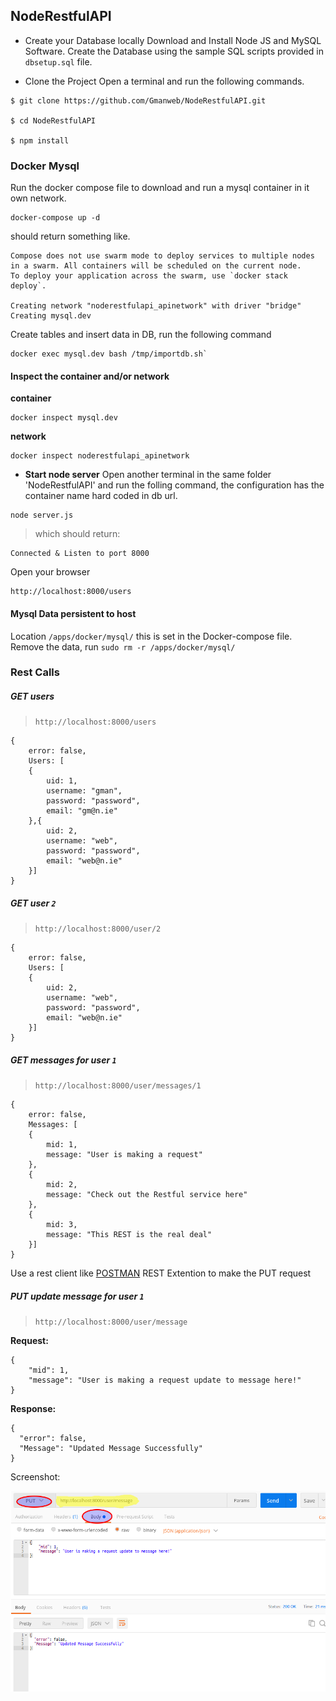 ## NodeRestfulAPI
- Create your Database locally
Download and Install Node JS and MySQL Software.
Create the Database using the sample SQL scripts provided in `dbsetup.sql` file.


- Clone the Project
Open a terminal and run the following commands.
```
$ git clone https://github.com/Gmanweb/NodeRestfulAPI.git

$ cd NodeRestfulAPI

$ npm install
```
### Docker Mysql
Run the docker compose file to download and run a mysql container in it own network.

```
docker-compose up -d
```

should return something like.

```
Compose does not use swarm mode to deploy services to multiple nodes in a swarm. All containers will be scheduled on the current node.
To deploy your application across the swarm, use `docker stack deploy`.

Creating network "noderestfulapi_apinetwork" with driver "bridge"
Creating mysql.dev
```

Create tables and insert data in DB, run the following command

```
docker exec mysql.dev bash /tmp/importdb.sh`
```

#### Inspect the container and/or network

**container**

```
docker inspect mysql.dev
```

**network**

```
docker inspect noderestfulapi_apinetwork
```

- **Start node server**
Open another terminal in the same folder 'NodeRestfulAPI' and run the folling command, the configuration has the container name hard coded in db url.

```
node server.js
```
> which should return:
```
Connected & Listen to port 8000
```
Open your browser
```
http://localhost:8000/users
```

#### Mysql Data persistent to host
Location `/apps/docker/mysql/` this is set in the Docker-compose file.
Remove the data, run `sudo rm -r /apps/docker/mysql/`

### Rest Calls
##### GET users
> `http://localhost:8000/users`
```
{
	error: false,
	Users: [ 
	{
		uid: 1,
		username: "gman",
		password: "password",
		email: "gm@n.ie"
	},{
		uid: 2,
		username: "web",
		password: "password",
		email: "web@n.ie"
	}]
}
```
##### GET user `2`
> `http://localhost:8000/user/2`
```
{
	error: false,
	Users: [ 
	{
		uid: 2,
		username: "web",
		password: "password",
		email: "web@n.ie"
	}]
}
```
##### GET messages for user `1`
>`http://localhost:8000/user/messages/1`
```
{
	error: false,
	Messages: [
	{
		mid: 1,
		message: "User is making a request"
	},
	{
		mid: 2,
		message: "Check out the Restful service here"
	},
	{
		mid: 3,
		message: "This REST is the real deal"
	}]
}
```
Use a rest client like [POSTMAN](https://chrome.google.com/webstore/detail/postman/fhbjgbiflinjbdggehcddcbncdddomop?hl=en) REST  Extention to make the PUT request
##### PUT update message for user `1`
>`http://localhost:8000/user/message`

**Request:**
```
{
	"mid": 1,
	"message": "User is making a request update to message here!"
}
```
**Response:**
```
{
  "error": false,
  "Message": "Updated Message Successfully"
}
```

Screenshot:

![update message for user](./screenshot/put-postman.png  "update message for user")
















